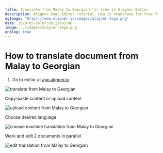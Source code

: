 ```yaml
---
title: Translate from Malay to Georgian for free in Aligner Editor
description: Aligner Dual Editor Tutorial. How to translate for free from Malay to Georgian. Aligner is multilingual document management platform. 
ogImage: "https://www.aligner.io/images/aligner-logo.png"
date: 2020-05-06T07:09:21+03:00
image: ../images/aligner-logo.png
onBlog: true
---
```


# How to translate document from Malay to Georgian

1. Go to editor at [app.aligner.io](https://app.aligner.io "Aligner App web page")

![translate from Malay to Georgian](../aligner-blank-editor.png "translate from Malay to Georgian")

Copy-paste content or upload content

![upload content from Malay to Georgian](../aligner-uploaded-document.png "upload content from Malay to Georgian")

Choose desired language

![choose machine translation from Malay to Georgian](../aligner-language-dropdown.png "choose machine translation from Malay to Georgian")

Work and edit 2 documents in parallel

![edit translation from Malay to Georgian](../aligner-double-sitded-editor.png "edit translation from Malay to Georgian")

